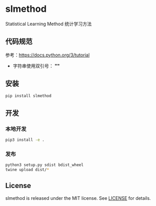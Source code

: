 # slmethod

Statistical Learning Method 统计学习方法

## 代码规范

参考：<https://docs.python.org/3/tutorial>

* 字符串使用双引号： **""** 

## 安装

```sh
pip install slmethod
```

## 开发

### 本地开发

```sh
pip3 install -e .
```

### 发布

```sh
python3 setup.py sdist bdist_wheel
twine upload dist/*
```

## License

slmethod is released under the MIT license. See [LICENSE](LICENSE) for details.

